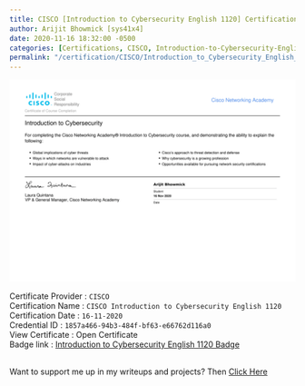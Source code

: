 ```yaml
---
title: CISCO [Introduction to Cybersecurity English 1120] Certification
author: Arijit Bhowmick [sys41x4]
date: 2020-11-16 18:32:00 -0500
categories: [Certifications, CISCO, Introduction-to-Cybersecurity-English-1120]
permalink: "/certification/CISCO/Introduction_to_Cybersecurity_English_1120/16-11-2020.html"
---
```


[![cisco_Introduction_to_Cybersecurity_English_1120](/assets/certifications/CISCO/Introduction_to_Cybersecurity_English_1120/16-11-2020/CISCO-Introduction-to-Cybersecurity-English-1120.png)](https://raw.githubusercontent.com/Arijit-Bhowmick/My_Certifications/main/CISCO/ArijitBhowmick-Introduction%20to%20Cybersecurity%20English%201120-certificate.pdf)

Certificate Provider : `CISCO`<br>
Certification Name : `CISCO Introduction to Cybersecurity English 1120`<br>
Certification Date : `16-11-2020`<br>
Credential ID : `1857a466-94b3-484f-bf63-e66762d116a0`<br>
View Certificate : <a method="get" action="https://raw.githubusercontent.com/Arijit-Bhowmick/My_Certifications/main/CISCO/ArijitBhowmick-Introduction%20to%20Cybersecurity%20English%201120-certificate.pdf" target="_blank">Open Certificate</a><br>
Badge link : <a href="https://www.credly.com/badges/1857a466-94b3-484f-bf63-e66762d116a0" target="_blank">Introduction to Cybersecurity English 1120 Badge</a><br><br>
<div data-iframe-width="150" data-iframe-height="270" data-share-badge-id="6429213c-9607-4872-86dd-c56626cd1e11" data-share-badge-host="https://www.credly.com"></div><script type="text/javascript" async src="//cdn.credly.com/assets/utilities/embed.js"></script>

Want to support me up in my writeups and projects? Then <a href="/support/sys41x4">Click Here</a>
